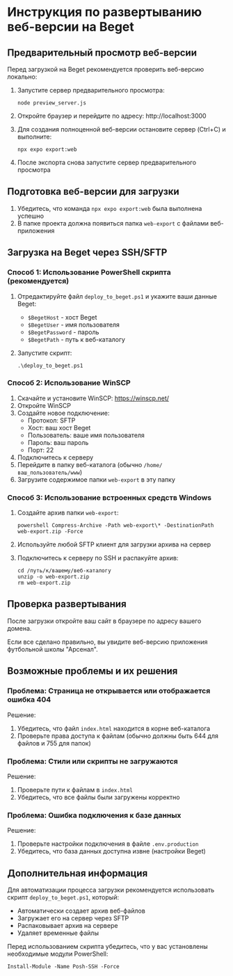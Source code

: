 # Инструкция по развертыванию веб-версии на Beget

## Предварительный просмотр веб-версии

Перед загрузкой на Beget рекомендуется проверить веб-версию локально:

1. Запустите сервер предварительного просмотра:

   ```
   node preview_server.js
   ```

2. Откройте браузер и перейдите по адресу: http://localhost:3000

3. Для создания полноценной веб-версии остановите сервер (Ctrl+C) и выполните:

   ```
   npx expo export:web
   ```

4. После экспорта снова запустите сервер предварительного просмотра

## Подготовка веб-версии для загрузки

1. Убедитесь, что команда `npx expo export:web` была выполнена успешно
2. В папке проекта должна появиться папка `web-export` с файлами веб-приложения

## Загрузка на Beget через SSH/SFTP

### Способ 1: Использование PowerShell скрипта (рекомендуется)

1. Отредактируйте файл `deploy_to_beget.ps1` и укажите ваши данные Beget:

   - `$BegetHost` - хост Beget
   - `$BegetUser` - имя пользователя
   - `$BegetPassword` - пароль
   - `$BegetPath` - путь к веб-каталогу

2. Запустите скрипт:
   ```
   .\deploy_to_beget.ps1
   ```

### Способ 2: Использование WinSCP

1. Скачайте и установите WinSCP: https://winscp.net/
2. Откройте WinSCP
3. Создайте новое подключение:
   - Протокол: SFTP
   - Хост: ваш хост Beget
   - Пользователь: ваше имя пользователя
   - Пароль: ваш пароль
   - Порт: 22
4. Подключитесь к серверу
5. Перейдите в папку веб-каталога (обычно `/home/ваш_пользователь/www`)
6. Загрузите содержимое папки `web-export` в эту папку

### Способ 3: Использование встроенных средств Windows

1. Создайте архив папки `web-export`:

   ```
   powershell Compress-Archive -Path web-export\* -DestinationPath web-export.zip -Force
   ```

2. Используйте любой SFTP клиент для загрузки архива на сервер

3. Подключитесь к серверу по SSH и распакуйте архив:
   ```
   cd /путь/к/вашему/веб-каталогу
   unzip -o web-export.zip
   rm web-export.zip
   ```

## Проверка развертывания

После загрузки откройте ваш сайт в браузере по адресу вашего домена.

Если все сделано правильно, вы увидите веб-версию приложения футбольной школы "Арсенал".

## Возможные проблемы и их решения

### Проблема: Страница не открывается или отображается ошибка 404

Решение:

1. Убедитесь, что файл `index.html` находится в корне веб-каталога
2. Проверьте права доступа к файлам (обычно должны быть 644 для файлов и 755 для папок)

### Проблема: Стили или скрипты не загружаются

Решение:

1. Проверьте пути к файлам в `index.html`
2. Убедитесь, что все файлы были загружены корректно

### Проблема: Ошибка подключения к базе данных

Решение:

1. Проверьте настройки подключения в файле `.env.production`
2. Убедитесь, что база данных доступна извне (настройки Beget)

## Дополнительная информация

Для автоматизации процесса загрузки рекомендуется использовать скрипт `deploy_to_beget.ps1`, который:

- Автоматически создает архив веб-файлов
- Загружает его на сервер через SFTP
- Распаковывает архив на сервере
- Удаляет временные файлы

Перед использованием скрипта убедитесь, что у вас установлены необходимые модули PowerShell:

```
Install-Module -Name Posh-SSH -Force
```
